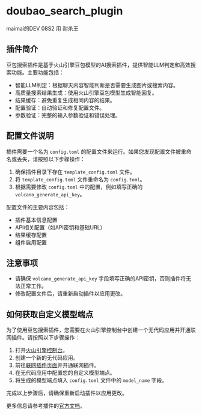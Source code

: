 # doubao_search_plugin
maimai的DEV 08S2 用 耐杀王 


## 插件简介
豆包搜索插件是基于火山引擎豆包模型的AI搜索插件，提供智能LLM判定和高效搜索功能。主要功能包括：
- 智能LLM判定：根据聊天内容智能判断是否需要生成图片或搜索内容。
- 高质量搜索结果生成：使用火山引擎豆包模型生成智能回复。
- 结果缓存：避免重复生成相同内容的结果。    
- 配置验证：自动验证和修复配置文件。
- 参数验证：完整的输入参数验证和错误处理。

## 配置文件说明
插件需要一个名为 `config.toml` 的配置文件来运行。如果您发现配置文件被重命名或丢失，请按照以下步骤操作：

1. 确保插件目录下存在 `template_config.toml` 文件。
2. 将 `template_config.toml` 文件重命名为 `config.toml`。
3. 根据需要修改 `config.toml` 中的配置，例如填写正确的 `volcano_generate_api_key`。

配置文件的主要内容包括：
- 插件基本信息配置
- API相关配置（如API密钥和基础URL）
- 结果缓存配置
- 组件启用配置

## 注意事项
- 请确保 `volcano_generate_api_key` 字段填写正确的API密钥，否则插件将无法正常工作。
- 修改配置文件后，请重新启动插件以应用更改。

## 如何获取自定义模型端点

为了使用豆包搜索插件，您需要在火山引擎控制台中创建一个无代码应用并开通联网插件。请按照以下步骤操作：

1. 打开[火山引擎控制台](https://console.volcengine.com/ark/region:ark+cn-beijing/assistant)。
2. 创建一个新的无代码应用。
3. 前往[联网插件页面](https://console.volcengine.com/ark/region:ark+cn-beijing/components?action=%7B%7D)并开通联网插件。
4. 在无代码应用中配置您的自定义模型端点。
5. 将生成的模型端点填入 `config.toml` 文件中的 `model_name` 字段。

完成以上步骤后，请确保重新启动插件以应用更改。

更多信息请参考插件的[官方文档](https://github.com/MaiM-with-u/MaiBot/tree/dev)。